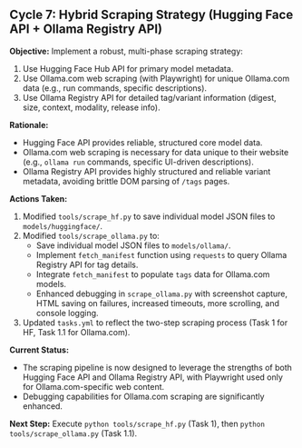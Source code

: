 
## Cycle 7: Hybrid Scraping Strategy (Hugging Face API + Ollama Registry API)

**Objective:** Implement a robust, multi-phase scraping strategy:
1.  Use Hugging Face Hub API for primary model metadata.
2.  Use Ollama.com web scraping (with Playwright) for unique Ollama.com data (e.g., run commands, specific descriptions).
3.  Use Ollama Registry API for detailed tag/variant information (digest, size, context, modality, release info).

**Rationale:**
*   Hugging Face API provides reliable, structured core model data.
*   Ollama.com web scraping is necessary for data unique to their website (e.g., `ollama run` commands, specific UI-driven descriptions).
*   Ollama Registry API provides highly structured and reliable variant metadata, avoiding brittle DOM parsing of `/tags` pages.

**Actions Taken:**
1.  Modified `tools/scrape_hf.py` to save individual model JSON files to `models/huggingface/`.
2.  Modified `tools/scrape_ollama.py` to:
    *   Save individual model JSON files to `models/ollama/`.
    *   Implement `fetch_manifest` function using `requests` to query Ollama Registry API for tag details.
    *   Integrate `fetch_manifest` to populate `tags` data for Ollama.com models.
    *   Enhanced debugging in `scrape_ollama.py` with screenshot capture, HTML saving on failures, increased timeouts, more scrolling, and console logging.
3.  Updated `tasks.yml` to reflect the two-step scraping process (Task 1 for HF, Task 1.1 for Ollama.com).

**Current Status:**
*   The scraping pipeline is now designed to leverage the strengths of both Hugging Face API and Ollama Registry API, with Playwright used only for Ollama.com-specific web content.
*   Debugging capabilities for Ollama.com scraping are significantly enhanced.

**Next Step:** Execute `python tools/scrape_hf.py` (Task 1), then `python tools/scrape_ollama.py` (Task 1.1).
